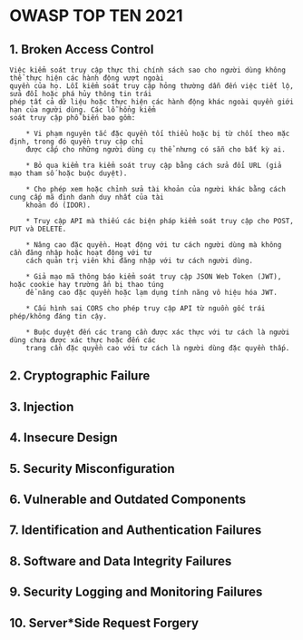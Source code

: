 # OWASP TOP TEN 2021

## 1. Broken Access Control
    Việc kiểm soát truy cập thực thi chính sách sao cho người dùng không thể thực hiện các hành động vượt ngoài
    quyền của họ. Lỗi kiểm soát truy cập hỏng thường dẫn đến việc tiết lộ, sửa đổi hoặc phá hủy thông tin trái
    phép tất cả dữ liệu hoặc thực hiện các hành động khác ngoài quyền giới hạn của người dùng. Các lỗ hổng kiểm
    soát truy cập phổ biến bao gồm:

        * Vi phạm nguyên tắc đặc quyền tối thiểu hoặc bị từ chối theo mặc định, trong đó quyền truy cập chỉ
        được cấp cho những người dùng cụ thể nhưng có sẵn cho bất kỳ ai.

        * Bỏ qua kiểm tra kiểm soát truy cập bằng cách sửa đổi URL (giả mạo tham số hoặc buộc duyệt).

        * Cho phép xem hoặc chỉnh sửa tài khoản của người khác bằng cách cung cấp mã định danh duy nhất của tài
        khoản đó (IDOR).

        * Truy cập API mà thiếu các biện pháp kiểm soát truy cập cho POST, PUT và DELETE.

        * Nâng cao đặc quyền. Hoạt động với tư cách người dùng mà không cần đăng nhập hoặc hoạt động với tư
        cách quản trị viên khi đăng nhập với tư cách người dùng.

        * Giả mạo mã thông báo kiểm soát truy cập JSON Web Token (JWT), hoặc cookie hay trường ẩn bị thao túng
        để nâng cao đặc quyền hoặc lạm dụng tính năng vô hiệu hóa JWT.

        * Cấu hình sai CORS cho phép truy cập API từ nguồn gốc trái phép/không đáng tin cậy.

        * Buộc duyệt đến các trang cần được xác thực với tư cách là người dùng chưa được xác thực hoặc đến các
        trang cần đặc quyền cao với tư cách là người dùng đặc quyền thấp.
## 2. Cryptographic Failure
## 3. Injection
## 4. Insecure Design
## 5. Security Misconfiguration
## 6. Vulnerable and Outdated Components
## 7. Identification and Authentication Failures 
## 8. Software and Data Integrity Failures
## 9. Security Logging and Monitoring Failures 
## 10. Server*Side Request Forgery